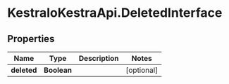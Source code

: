 # KestraIoKestraApi.DeletedInterface

## Properties

Name | Type | Description | Notes
------------ | ------------- | ------------- | -------------
**deleted** | **Boolean** |  | [optional] 


